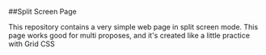 ##Split Screen Page

This repository contains a very simple web page in split screen mode.
This page works good for multi proposes, and it's created like a little practice with Grid CSS